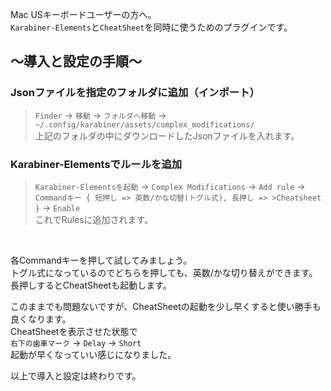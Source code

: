 Mac USキーボードユーザーの方へ。  
`Karabiner-Elements`と`CheatSheet`を同時に使うためのプラグインです。

## 〜導入と設定の手順〜  
### Jsonファイルを指定のフォルダに追加（インポート）
>`Finder` → `移動` → `フォルダへ移動` →
>`~/.config/karabiner/assets/complex_modifications/`  
>上記のフォルダの中にダウンロードしたJsonファイルを入れます。

### Karabiner-Elementsでルールを追加
>`Karabiner-Elementsを起動` → `Complex Modifications` → `Add rule` →  
>`Commandキー { 短押し => 英数/かな切替(トグル式), 長押し => >Cheatsheet }` → `Enable`  
>これでRulesに追加されます。  

<br>

各Commandキーを押して試してみましょう。  
トグル式になっているのでどちらを押しても、英数/かな切り替えができます。
長押しするとCheatSheetも起動します。

このままでも問題ないですが、CheatSheetの起動を少し早くすると使い勝手も良くなります。  
CheatSheetを表示させた状態で  
`右下の歯車マーク` → `Delay` → `Short`  
起動が早くなっていい感じになりました。

以上で導入と設定は終わりです。
